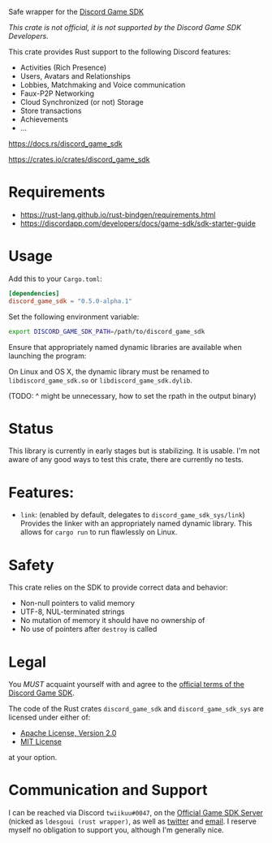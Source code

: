 Safe wrapper for the [Discord Game SDK]

*This crate is not official, it is not supported by the Discord Game SDK Developers.*

This crate provides Rust support to the following Discord features:

- Activities (Rich Presence)
- Users, Avatars and Relationships
- Lobbies, Matchmaking and Voice communication
- Faux-P2P Networking
- Cloud Synchronized (or not) Storage
- Store transactions
- Achievements
- ...


<https://docs.rs/discord_game_sdk>

<https://crates.io/crates/discord_game_sdk>


# Requirements

- <https://rust-lang.github.io/rust-bindgen/requirements.html>
- <https://discordapp.com/developers/docs/game-sdk/sdk-starter-guide>


# Usage

Add this to your `Cargo.toml`:

```toml
[dependencies]
discord_game_sdk = "0.5.0-alpha.1"
```

Set the following environment variable:

```sh
export DISCORD_GAME_SDK_PATH=/path/to/discord_game_sdk
```

Ensure that appropriately named dynamic libraries are available when launching the program:

On Linux and OS X, the dynamic library must be renamed to `libdiscord_game_sdk.so` or
`libdiscord_game_sdk.dylib`.

(TODO: ^ might be unnecessary, how to set the rpath in the output binary)


# Status

This library is currently in early stages but is stabilizing. It is usable.
I'm not aware of any good ways to test this crate, there are currently no tests.


# Features:

- `link`: (enabled by default, delegates to `discord_game_sdk_sys/link`)
    Provides the linker with an appropriately named dynamic library.
    This allows for `cargo run` to run flawlessly on Linux.


# Safety

This crate relies on the SDK to provide correct data and behavior:
- Non-null pointers to valid memory
- UTF-8, NUL-terminated strings
- No mutation of memory it should have no ownership of
- No use of pointers after `destroy` is called


# Legal

You *MUST* acquaint yourself with and agree to the [official terms of the Discord Game SDK].

The code of the Rust crates `discord_game_sdk` and `discord_game_sdk_sys` are licensed under
either of:

* [Apache License, Version 2.0](https://www.apache.org/licenses/LICENSE-2.0)
* [MIT License](https://opensource.org/licenses/MIT)

at your option.


# Communication and Support

I can be reached via Discord `twiikuu#0047`, on the [Official Game SDK Server] (nicked as
`ldesgoui (rust wrapper)`, as well as [twitter] and [email].
I reserve myself no obligation to support you, although I'm generally nice.


[Discord Game SDK]: https://discordapp.com/developers/docs/game-sdk/sdk-starter-guide
[official terms of the Discord Game SDK]: https://discordapp.com/developers/docs/legal
[Official Game SDK Server]: https://discord.gg/discord-gamesdk
[twitter]: https://twitter.com/ldesgoui
[email]: mailto:ldesgoui@ldesgoui.xyz
